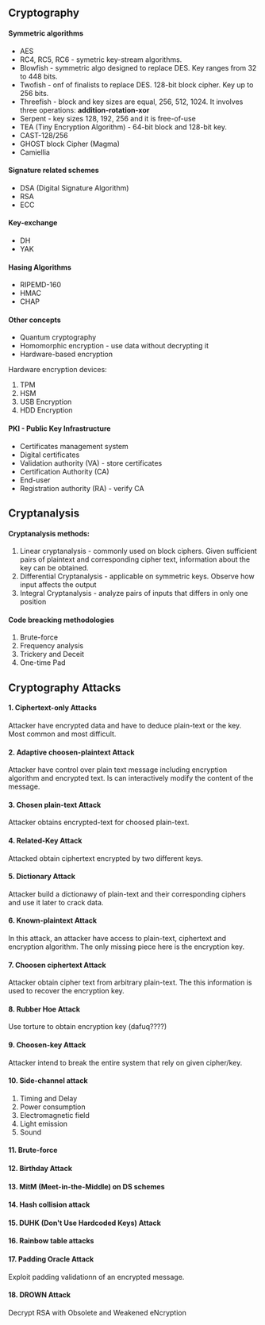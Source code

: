 ## Cryptography

#### Symmetric algorithms
- AES
- RC4, RC5, RC6 - symetric key-stream algorithms.
- Blowfish - symmetric algo designed to replace DES.  Key ranges from 32 to 448 bits.
- Twofish - onf of finalists to replace DES. 128-bit block cipher. Key up to 256 bits. 
- Threefish - block and key sizes are equal, 256, 512, 1024. It involves three operations: **addition-rotation-xor**
- Serpent - key sizes  128, 192, 256 and it is free-of-use
- TEA (Tiny Encryption Algorithm) - 64-bit block and 128-bit key.
- CAST-128/256
- GHOST block Cipher (Magma)
- Camiellia

#### Signature related schemes

- DSA (Digital Signature Algorithm)
- RSA
- ECC

#### Key-exchange

- DH
- YAK

#### Hasing Algorithms

- RIPEMD-160
- HMAC
- CHAP

#### Other concepts
- Quantum cryptography
- Homomorphic encryption - use data without decrypting it
- Hardware-based encryption

Hardware encryption devices:
1. TPM
2. HSM
3. USB Encryption
4. HDD Encryption


#### PKI - Public Key Infrastructure

- Certificates management system
- Digital certificates
- Validation authority (VA) - store certificates
- Certification Authority (CA)
- End-user
- Registration authority (RA) - verify CA

## Cryptanalysis

#### Cryptanalysis methods:
1. Linear cryptanalysis - commonly used on block ciphers. Given sufficient pairs of plaintext and corresponding cipher text, information about the key can be obtained.
2. Differential Cryptanalysis - applicable on symmetric keys. Observe how input affects the output
3. Integral Cryptanalysis - analyze pairs of inputs that differs in only one position


#### Code breacking methodologies
1. Brute-force
2. Frequency analysis
3. Trickery and Deceit
4. One-time Pad

## Cryptography Attacks

#### 1. Ciphertext-only Attacks
Attacker have encrypted data and have to deduce plain-text or the key. Most common and most difficult.

#### 2. Adaptive choosen-plaintext Attack
Attacker have control over plain text message including encryption algorithm and encrypted text. Is can interactively modify the content of the message.

#### 3. Chosen plain-text Attack
Attacker obtains encrypted-text for choosed plain-text.

#### 4. Related-Key Attack
Attacked obtain ciphertext encrypted by two different keys.

#### 5. Dictionary Attack
Attacker build a dictionawy of plain-text and their corresponding ciphers and use it later to crack data.

#### 6. Known-plaintext Attack
In this attack, an attacker have access to plain-text, ciphertext and encryption algorithm. The only missing piece here is the encryption key.

#### 7. Choosen ciphertext Attack
Attacker obtain cipher text from arbitrary plain-text. The this information is used to recover the encryption key.

#### 8. Rubber Hoe Attack
Use torture to obtain encryption key (dafuq????)

#### 9. Choosen-key Attack
Attacker intend to break the entire system that rely on given cipher/key.

#### 10. Side-channel attack
1. Timing and Delay
2. Power consumption
3. Electromagnetic field
4. Light emission
5. Sound

#### 11. Brute-force

#### 12. Birthday Attack

#### 13. MitM (Meet-in-the-Middle) on DS schemes

#### 14. Hash collision attack

#### 15. DUHK (Don't Use Hardcoded Keys) Attack

#### 16. Rainbow table attacks

#### 17. Padding Oracle Attack
Exploit padding validationn of an encrypted message.

#### 18. DROWN Attack
Decrypt RSA with Obsolete and Weakened eNcryption

